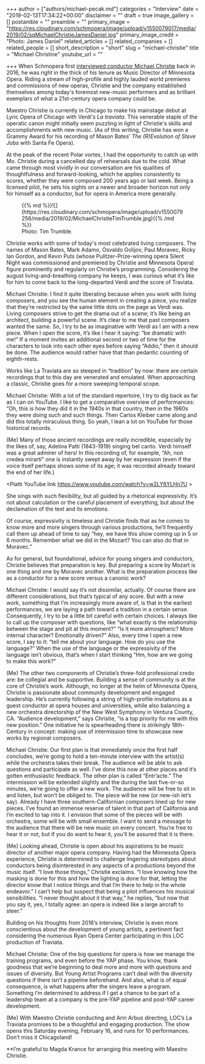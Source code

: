 +++
author = ["authors/michael-pecak.md"]
categories = "Interview"
date = "2019-02-13T17:34:22+00:00"
disclaimer = ""
draft = true
image_gallery = []
postamble = ""
preamble = ""
primary_image = "https://res.cloudinary.com/schmopera/image/upload/v1550079017/media/2019/02/sqMichaelChristieJamesDaniel.jpg"
primary_image_credit = "Photo: James Daniel"
related_articles = []
related_companies = []
related_people = []
short_description = "short"
slug = "michael-christie"
title = "Michael Christine"
youtube_url = ""

+++
When Schmopera first [interviewed conductor Michael Christie](/michael-christie-new-opera-that-the-box-office-loves/) back in 2016, he was right in the thick of his tenure as Music Director of Minnesota Opera. Riding a stream of high-profile and highly lauded world premieres and commissions of new operas, Christie and the company established themselves among today's foremost new-music performers and as brilliant exemplars of what a 21st-century opera company could be. 

Maestro Christie is currently in Chicago to make his mainstage debut at Lyric Opera of Chicago with Verdi's _La traviata_. This venerable staple of the operatic canon might initially seem puzzling in light of Christie's skills and accomplishments with new music. (As of this writing, Christie has won a Grammy Award for his recording of Mason Bates’ _The (R)Evolution of Steve Jobs_ with Santa Fe Opera). 

At the peak of the recent Polar vortex, I had the opportunity to catch up with Mo. Christie during a cancelled day of rehearsals due to the cold. What came through most vividly in our conversation are his qualities of thoughtfulness and forward-looking, which he applies consistently to scores, whether they were composed 200 years ago or last week. Being a licensed pilot, he sets his sights on a newer and broader horizon not only for himself as a conductor, but for opera in America more generally.

<figure data-type="image">{{% md %}}![](https://res.cloudinary.com/schmopera/image/upload/v1550079256/media/2019/02/MichaelChristieTimTrumble.jpg){{% /md %}}

<figcaption>Photo: Tim Trumble.</figcaption>

</figure>

Christie works with some of today's most celebrated living composers. The names of Mason Bates, Mark Adamo, Osvaldo Golijov, Paul Moravec, Ricky Ian Gordon, and Kevin Puts (whose Pulitzer-Prize-winning opera Silent Night was commissioned and premiered by Christie and Minnesota Opera) figure prominently and regularly on Christie’s programming. Considering the august living-and-breathing company he keeps, I was curious what it’s like for him to come back to the long-departed Verdi and the score of Traviata. 

 

Michael Christie: I find it quite liberating because when you work with living composers, and you see the human element in creating a piece, you realize that they’re restricted by the same little dots on the page as Verdi was. Living composers strive to get the drama out of a scene; it’s like being an architect, building a powerful scene. It’s clear to me that past composers wanted the same. So, I try to be as imaginative with Verdi as I am with a new piece. When I open the score, it’s like I hear it saying: “be dramatic with me!” If a moment invites an additional second or two of time for the characters to look into each other eyes before saying “Addio,” then it should be done. The audience would rather have that than pedantic counting of eighth-rests.   

 

Works like La Traviata are so steeped in “tradition” by now: there are certain recordings that to this day are venerated and emulated. When approaching a classic, Christie goes for a more sweeping temporal scope.

 

Michael Christie: With a lot of the standard repertoire, I try to dig back as far as I can on YouTube. I like to get a comparative overview of performances: “Oh, this is how they did it in the 1940s in that country, then in the 1960s they were doing such and such things. Then Carlos Kleiber came along and did this totally miraculous thing. So yeah, I lean a lot on YouTube for those historical records. 

 

(Me) Many of those ancient recordings are really incredible, especially by the likes of, say, Adelina Patti (1843-1919) singing bel canto. Verdi himself was a great admirer of hers! In this recording of, for example, “Ah, non credea mirarti” one is instantly swept away by her expression (even if the voice itself perhaps shows some of its age; it was recorded already toward the end of her life.)

 

<Piatti YouTube link  https://www.youtube.com/watch?v=w2LY6YLHn7U  > 

 

She sings with such flexibility, but all guided by a rhetorical expressivity. It’s not about calculation or the careful placement of everything, but about the declamation of the text and its emotions.

 

Of course, expressivity is timeless and Christie finds that as he comes to know more and more singers through various productions, he’ll frequently call them up ahead of time to say “hey, we have this show coming up in 5 or 6 months. Remember what we did in the Mozart? You can also do that in Moravec.”

 

As for general, but foundational, advice for young singers and conductors, Christie believes that preparation is key. But preparing a score by Mozart is one thing and one by Moravec another. What is the preparation process like as a conductor for a new score versus a canonic work?

 

Michael Christie: I would say it’s not dissimilar, actually. Of course there are different considerations, but that’s typical of any score. But with a new work, something that I’m increasingly more aware of, is that in the earliest performances, we are laying a path toward a tradition in a certain sense. Consequently, I try to be a little bit careful with certain choices. I always like to call up the composer with questions, like “what exactly is the relationship between the stage and pit at this moment?” “Is it more atmospheric? More internal character? Emotionally driven?” Also, every time I open a new score, I say to it: “tell me about your language. How do you use the language?” When the use of the language or the expressivity of the language isn’t obvious, that’s when I start thinking “Hm, how are we going to make this work?”

 

(Me) The other two components of Christie’s three-fold professional credo are: be collegial and be supportive. Building a sense of community is at the core of Christie’s work. Although, no longer at the helm of Minnesota Opera, Christie is passionate about community development and engaged leadership. He’s currently following a string of high-profile invitations as a guest conductor at opera houses and universities, while also balancing a new orchestra directorship of the New West Symphony in Ventura County, CA. “Audience development,” says Christie, “is a top priority for me with this new position.” One initiative he is spearheading there is strikingly 18th-Century in concept: making use of intermission time to showcase new works by regional composers. 

 

Michael Christie: Our first plan is that immediately once the first half concludes, we’re going to hold a ten-minute interview with the artist(s) while the orchestra takes their break. The audience will be able to ask questions and participate as well. I’ve done this now at other places and it’s gotten enthusiastic feedback. The other plan is called “Entr’acte.” The intermission will be extended slightly and the during the last five-or-so minutes, we’re going to offer a new work. The audience will be free to sit in and listen, but won’t be obliged to. The piece will be new (or new-ish let’s say). Already I have three southern-Californian composers lined up for new pieces. I’ve found an immense reserve of talent in that part of California and I’m excited to tap into it. I envision that some of the pieces will be with orchestra, some will be with small ensemble. I want to send a message to the audience that there will be new music on every concert. You’re free to hear it or not, but if you do want to hear it, you’ll be assured that it is there.

 

(Me) Looking ahead, Christie is open about his aspirations to be music director of another major opera company. Having had the Minnesota Opera experience, Christie is determined to challenge lingering stereotypes about conductors being disinterested in any aspects of a productions beyond the music itself. “I love those things,” Christie exclaims. “I love knowing how the masking is done for this and how the lighting is done for that, letting the director know that I notice things and that I’m there to help in the whole endeavor.” I can’t help but suspect that being a pilot influences his musical sensibilities. “I never thought about it that way,” he replies, “but now that you say it, yes, I totally agree: an opera is indeed like a large aircraft to steer.”

 

Building on his thoughts from 2016’s interview, Christie is even more conscientious about the development of young artists, a pertinent fact considering the numerous Ryan Opera Center participating in this LOC production of Traviata. 

 

Michael Christie: One of the big questions for opera is how we manage the training programs, and even before the YAP phase. You know, thank goodness that we’re beginning to deal more and more with questions and issues of diversity. But Young Artist Programs can’t deal with the diversity questions if there isn’t a pipeline beforehand. And also, what is of equal consequence, is what happens after the singers leave a program. Something I’m determined to address if I get a chance to be part of a leadership team at a company is the pre-YAP pipeline and post-YAP career development. 

 

(Me) With Maestro Christie conducting and Arin Arbus directing, LOC’s La Traviata promises to be a thoughtful and engaging production. The show opens this Saturday evening, February 16, and runs for 10 performances. Don’t miss it Chicagoland! 

 

\**I’m grateful to Magda Krance for arranging this meeting with Maestro Christie.